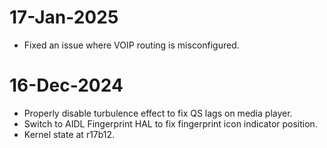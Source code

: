 # 17-Jan-2025
- Fixed an issue where VOIP routing is misconfigured.

# 16-Dec-2024
- Properly disable turbulence effect to fix QS lags on media player.
- Switch to AIDL Fingerprint HAL to fix fingerprint icon indicator position.
- Kernel state at r17b12.
